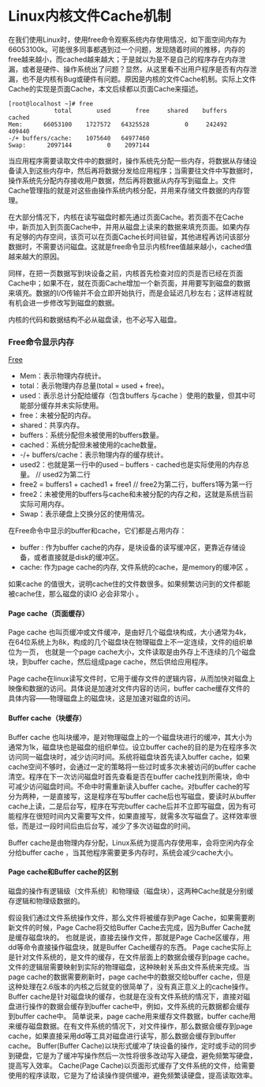 # Linux内核文件Cache机制

在我们使用Linux时，使用free命令观察系统内存使用情况，如下面空间内存为66053100k。可能很多同事都遇到过一个问题，发现随着时间的推移，内存的free越来越小，而cached越来越大；于是就以为是不是自己的程序存在内存泄漏，或者是硬件、操作系统出了问题？显然，从这里看不出用户程序是否有内存泄漏，也不是内核有Bug或硬件有问题。原因是内核的文件Cache机制。实际上文件Cache的实现是页面Cache，本文后续都以页面Cache来描述。

```
[root@localhost ~]# free
             total       used       free     shared    buffers     cached
Mem:      66053100    1727572   64325528          0     242492     409440
-/+ buffers/cache:    1075640   64977460
Swap:      2097144          0    2097144
```

当应用程序需要读取文件中的数据时，操作系统先分配一些内存，将数据从存储设备读入到这些内存中，然后再将数据分发给应用程序；当需要往文件中写数据时，操作系统先分配内存接收用户数据，然后再将数据从内存写到磁盘上。文件Cache管理指的就是对这些由操作系统内核分配，并用来存储文件数据的内存管理。

在大部分情况下，内核在读写磁盘时都先通过页面Cache。若页面不在Cache中，新页加入到页面Cache中，并用从磁盘上读来的数据来填充页面。如果内存有足够的内存空间，该页可以在页面Cache长时间驻留，其他进程再访问该部分数据时，不需要访问磁盘。这就是free命令显示内核free值越来越小，cached值越来越大的原因。

同样，在把一页数据写到块设备之前，内核首先检查对应的页是否已经在页面Cache中；如果不在，就在页面Cache增加一个新页面，并用要写到磁盘的数据来填充。数据的I/O传输并不会立即开始执行，而是会延迟几秒左右；这样进程就有机会进一步修改写到磁盘的数据。

内核的代码和数据结构不必从磁盘读，也不必写入磁盘。

### Free命令显示内存

[Free](./free.jpg)

* Mem：表示物理内存统计。
* total：表示物理内存总量(total = used + free)。
* used：表示总计分配给缓存（包含buffers 与cache ）使用的数量，但其中可能部分缓存并未实际使用。
* free：未被分配的内存。
* shared：共享内存。
* buffers：系统分配但未被使用的buffers数量。
* cached：系统分配但未被使用的cache数量。
* -/+ buffers/cache：表示物理内存的缓存统计。
* used2：也就是第一行中的used – buffers - cached也是实际使用的内存总量。 // used2为第二行
* free2 = buffers1 + cached1 + free1 // free2为第二行，buffers1等为第一行
* free2：未被使用的buffers与cache和未被分配的内存之和，这就是系统当前实际可用内存。
* Swap：表示硬盘上交换分区的使用情况。

在Free命令中显示的buffer和cache，它们都是占用内存：

* buffer : 作为buffer cache的内存，是块设备的读写缓冲区，更靠近存储设备，或者直接就是disk的缓冲区。
* cache: 作为page cache的内存, 文件系统的cache，是memory的缓冲区 。

如果cache 的值很大，说明cache住的文件数很多。如果频繁访问到的文件都能被cache住，那么磁盘的读IO 必会非常小 。

#### Page cache（页面缓存）

Page cache 也叫页缓冲或文件缓冲，是由好几个磁盘块构成，大小通常为4k，在64位系统上为8k，构成的几个磁盘块在物理磁盘上不一定连续，文件的组织单位为一页， 也就是一个page cache大小，文件读取是由外存上不连续的几个磁盘块，到buffer cache，然后组成page cache，然后供给应用程序。

Page cache在linux读写文件时，它用于缓存文件的逻辑内容，从而加快对磁盘上映像和数据的访问。具体说是加速对文件内容的访问，buffer cache缓存文件的具体内容——物理磁盘上的磁盘块，这是加速对磁盘的访问。

#### Buffer cache（块缓存）

Buffer cache 也叫块缓冲，是对物理磁盘上的一个磁盘块进行的缓冲，其大小为通常为1k，磁盘块也是磁盘的组织单位。设立buffer cache的目的是为在程序多次访问同一磁盘块时，减少访问时间。系统将磁盘块首先读入buffer cache，如果cache空间不够时，会通过一定的策略将一些过时或多次未被访问的buffer cache清空。程序在下一次访问磁盘时首先查看是否在buffer cache找到所需块，命中可减少访问磁盘时间。不命中时需重新读入buffer cache。对buffer cache的写分为两种，一是直接写，这是程序在写buffer cache后也写磁盘，要读时从buffer cache上读，二是后台写，程序在写完buffer cache后并不立即写磁盘，因为有可能程序在很短时间内又需要写文件，如果直接写，就需多次写磁盘了。这样效率很低，而是过一段时间后由后台写，减少了多次访磁盘的时间。

Buffer cache是由物理内存分配，Linux系统为提高内存使用率，会将空闲内存全分给buffer cache ，当其他程序需要更多内存时，系统会减少cache大小。

#### Page cache和Buffer cache的区别

磁盘的操作有逻辑级（文件系统）和物理级（磁盘块），这两种Cache就是分别缓存逻辑和物理级数据的。

假设我们通过文件系统操作文件，那么文件将被缓存到Page Cache，如果需要刷新文件的时候，Page Cache将交给Buffer Cache去完成，因为Buffer Cache就是缓存磁盘块的。
也就是说，直接去操作文件，那就是Page Cache区缓存，用dd等命令直接操作磁盘块，就是Buffer Cache缓存的东西。
Page cache实际上是针对文件系统的，是文件的缓存，在文件层面上的数据会缓存到page cache。文件的逻辑层需要映射到实际的物理磁盘，这种映射关系由文件系统来完成。当page cache的数据需要刷新时，page cache中的数据交给buffer cache，但是这种处理在2.6版本的内核之后就变的很简单了，没有真正意义上的cache操作。
Buffer cache是针对磁盘块的缓存，也就是在没有文件系统的情况下，直接对磁盘进行操作的数据会缓存到buffer cache中，例如，文件系统的元数据都会缓存到buffer cache中。
简单说来，page cache用来缓存文件数据，buffer cache用来缓存磁盘数据。在有文件系统的情况下，对文件操作，那么数据会缓存到page cache，如果直接采用dd等工具对磁盘进行读写，那么数据会缓存到buffer cache。
Buffer(Buffer Cache)以块形式缓冲了块设备的操作，定时或手动的同步到硬盘，它是为了缓冲写操作然后一次性将很多改动写入硬盘，避免频繁写硬盘，提高写入效率。
Cache(Page Cache)以页面形式缓存了文件系统的文件，给需要使用的程序读取，它是为了给读操作提供缓冲，避免频繁读硬盘，提高读取效率。
